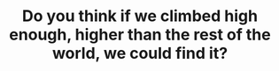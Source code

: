 ---
image_path: /images/chainbridge2.jpg
title: Do you think if we climbed high enough, higher than the rest of the world, we could find it?
weight: 21
---